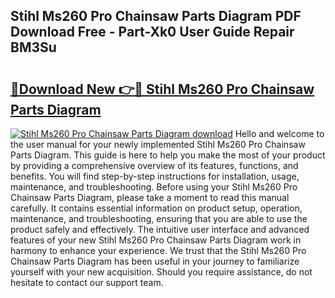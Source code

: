 ## Stihl Ms260 Pro Chainsaw Parts Diagram PDF Download Free - Part-Xk0 User Guide Repair BM3Su

# <h2><a href="http://dfmv2xn.blite.top/?on=Stihl+Ms260+Pro+Chainsaw+Parts+Diagram">🔗Download New 👉🔴 Stihl Ms260 Pro Chainsaw Parts Diagram</a></h2>

[![Stihl Ms260 Pro Chainsaw Parts Diagram download](https://i.imgur.com/lujVjoI.png)](http://dfmv2xn.blite.top/?on=Stihl+Ms260+Pro+Chainsaw+Parts+Diagram)
Hello and welcome to the user manual for your newly implemented Stihl Ms260 Pro Chainsaw Parts Diagram. This guide is here to help you make the most of your product by providing a comprehensive overview of its features, functions, and benefits. You will find step-by-step instructions for installation, usage, maintenance, and troubleshooting. Before using your Stihl Ms260 Pro Chainsaw Parts Diagram, please take a moment to read this manual carefully. It contains essential information on product setup, operation, maintenance, and troubleshooting, ensuring that you are able to use the product safely and effectively. The intuitive user interface and advanced features of your new Stihl Ms260 Pro Chainsaw Parts Diagram work in harmony to enhance your experience. We trust that the Stihl Ms260 Pro Chainsaw Parts Diagram has been useful in your journey to familiarize yourself with your new acquisition. Should you require assistance, do not hesitate to contact our support team.
